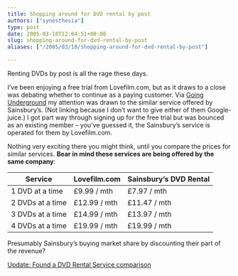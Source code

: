 ```yaml
---
title: Shopping around for DVD rental by post
authors: ["synesthesia"]
type: post
date: 2005-03-10T12:04:51+00:00
slug: shopping-around-for-dvd-rental-by-post 
aliases: ["/2005/03/10/shopping-around-for-dvd-rental-by-post"]

---
```

Renting DVDs by post is all the rage these days. 

I&#8217;ve been enjoying a free trial from Lovefilm.com, but as it draws to a close was debating whether to continue as a paying customer. Via [Going Underground][1] my attention was drawn to the similar service offered by Sainsbury&#8217;s. (Not linking because I don&#8217;t want to give either of them Google-juice.) I got part way through signing up for the free trial but was bounced as an existing member &#8211; you&#8217;ve guessed it, the Sainsbury&#8217;s service is operated for them by Lovefilm.com.

Nothing very exciting there you might think, until you compare the prices for similar services. **Bear in mind these services are being offered by the same company**:

|Service|Lovefilm.com|Sainsbury&#8217;s DVD Rental|
|-----|-----|-----|
|1 DVD at a time|&pound;9.99 / mth|&pound;7.97 / mth|
|2 DVDs at a time|&pound;12.99 / mth|&pound;11.47 / mth|
|3 DVDs at a time|&pound;14.99 / mth|&pound;13.97 / mth|
|4 DVDs at a time|&pound;19.99 / mth|&pound;19.99 / mth|
Presumably Sainsbury&#8217;s buying market share by discounting their part of the revenue?

<ins datetime="2005-03-10T13:07:0200:00">Update: Found a <a href="https://www.dvd-rental-guide.co.uk/">DVD Rental Service comparison</a></ins>

 [1]: https://london-underground.blogspot.com/2005_03_01_london-underground_archive.html#111039304173150693
